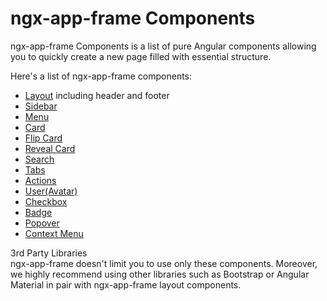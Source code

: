 # ngx-app-frame Components

ngx-app-frame Components is a list of pure Angular components allowing you to quickly create a new page filled with essential structure.

Here's a list of ngx-app-frame components:

- [Layout](docs/components/layout) including header and footer
- [Sidebar](docs/components/sidebar)
- [Menu](docs/components/menu)
- [Card](docs/components/card)
- [Flip Card](docs/components/flip-card)
- [Reveal Card](docs/components/reveal-card)
- [Search](docs/components/search)
- [Tabs](docs/components/tabs)
- [Actions](docs/components/actions)
- [User(Avatar)](docs/components/user-avatar)
- [Checkbox](docs/components/checkbox)
- [Badge](docs/components/badge)
- [Popover](docs/components/popover)
- [Context Menu](docs/components/context-menu)

<div class="note note-info">
  <div class="note-title">3rd Party Libraries</div>
  <div class="note-body">
    ngx-app-frame doesn't limit you to use only these components. Moreover, we highly recommend using other libraries such as Bootstrap or Angular Material in pair with ngx-app-frame layout components.
  </div>
</div>
